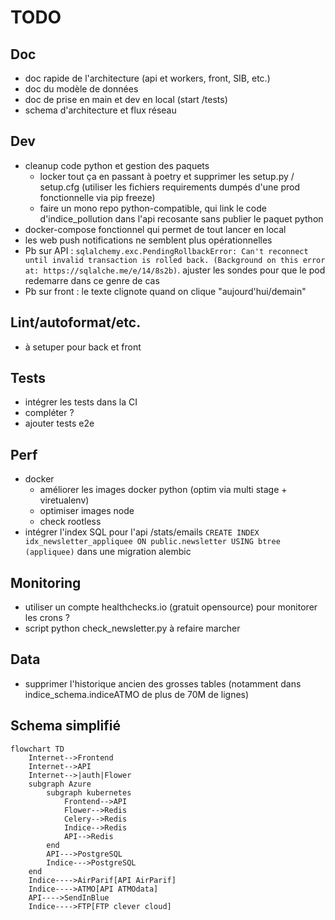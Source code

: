# TODO

## Doc

- doc rapide de l'architecture (api et workers, front, SIB, etc.)
- doc du modèle de données
- doc de prise en main et dev en local (start /tests)
- schema d'architecture et flux réseau

## Dev

- cleanup code python et gestion des paquets
  - locker tout ça en passant à poetry et supprimer les setup.py / setup.cfg (utiliser les fichiers requirements dumpés d'une prod fonctionnelle via pip freeze)
  - faire un mono repo python-compatible, qui link le code d'indice_pollution dans l'api recosante sans publier le paquet python
- docker-compose fonctionnel qui permet de tout lancer en local
- les web push notifications ne semblent plus opérationnelles
- Pb sur API : `sqlalchemy.exc.PendingRollbackError: Can't reconnect until invalid transaction is rolled back. (Background on this error at: https://sqlalche.me/e/14/8s2b)`. ajuster les sondes pour que le pod redemarre dans ce genre de cas
 - Pb sur front : le texte clignote quand on clique "aujourd'hui/demain"
 
## Lint/autoformat/etc.

- à setuper pour back et front

## Tests

- intégrer les tests dans la CI
- compléter ?
- ajouter tests e2e

## Perf

- docker
  - améliorer les images docker python (optim via multi stage + viretualenv)
  - optimiser images node
  - check rootless
- intégrer l'index SQL pour l'api /stats/emails `CREATE INDEX idx_newsletter_appliquee ON public.newsletter USING btree (appliquee)` dans une migration alembic

## Monitoring

- utiliser un compte healthchecks.io (gratuit opensource) pour monitorer les crons ?
- script python check_newsletter.py à refaire marcher

## Data

- supprimer l'historique ancien des grosses tables (notamment dans indice_schema.indiceATMO de plus de 70M de lignes)

## Schema simplifié

```mermaid
flowchart TD
    Internet-->Frontend
    Internet-->API
    Internet-->|auth|Flower
    subgraph Azure
        subgraph kubernetes
            Frontend-->API
            Flower-->Redis
            Celery-->Redis
            Indice-->Redis
            API-->Redis
        end
        API--->PostgreSQL
        Indice--->PostgreSQL
    end
    Indice---->AirParif[API AirParif]
    Indice---->ATMO[API ATMOdata]
    API---->SendInBlue
    Indice---->FTP[FTP clever cloud]
```    

